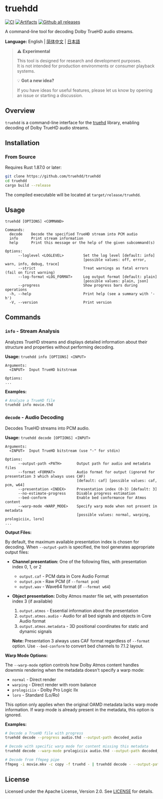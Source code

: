 # truehdd
[![CI](https://github.com/truehdd/truehdd/workflows/CI/badge.svg)](https://github.com/truehdd/truehdd/actions/workflows/ci.yml)
[![Artifacts](https://github.com/truehdd/truehdd/workflows/Artifacts/badge.svg)](https://github.com/truehdd/truehdd/actions/workflows/release.yml)
[![Github all releases](https://img.shields.io/github/downloads/truehdd/truehdd/total.svg)](https://GitHub.com/truehdd/truehdd/releases/)

A command-line tool for decoding Dolby TrueHD audio streams.

**Language:** English | [简体中文](README.zh-CN.md) | [日本語](README.ja.md)

> ⚠️ **Experimental** 
> 
> This tool is designed for research and development purposes.  
> It is not intended for production environments or consumer playback systems.
> 
> 💡 **Got a new idea?**  
> 
> If you have ideas for useful features, please let us know by opening an issue or starting a discussion.


## Overview

`truehdd` is a command-line interface for the [truehd](truehd/) library, enabling decoding of Dolby TrueHD audio streams.

## Installation

### From Source

Requires Rust 1.87.0 or later:

```bash
git clone https://github.com/truehdd/truehdd
cd truehdd
cargo build --release
```

The compiled executable will be located at `target/release/truehdd`.

## Usage

```
truehdd [OPTIONS] <COMMAND>

Commands:
  decode    Decode the specified TrueHD stream into PCM audio
  info      Print stream information
  help      Print this message or the help of the given subcommand(s)

Options:
      --loglevel <LOGLEVEL>         Set the log level [default: info]
                                    [possible values: off, error, warn, info, debug, trace]
      --strict                      Treat warnings as fatal errors (fail on first warning)
      --log-format <LOG_FORMAT>     Log output format [default: plain]
                                    [possible values: plain, json]
      --progress                    Show progress bars during operations
  -h, --help                        Print help (see a summary with '-h')
  -V, --version                     Print version
```

## Commands

### `info` - Stream Analysis

Analyzes TrueHD streams and displays detailed information about their structure and properties without performing decoding.

**Usage:** `truehdd info [OPTIONS] <INPUT>`

```
Arguments:
  <INPUT>  Input TrueHD bitstream

Options:
...
```

**Examples:**
```bash
# Analyze a TrueHD file
truehdd info movie.thd
```

### `decode` - Audio Decoding

Decodes TrueHD streams into PCM audio.

**Usage:** `truehdd decode [OPTIONS] <INPUT>`

```
Arguments:
  <INPUT>  Input TrueHD bitstream (use "-" for stdin)

Options:
      --output-path <PATH>       Output path for audio and metadata files
      --format <FORMAT>          Audio format for output (ignored for presentation 3 which always uses CAF)
                                 [default: caf] [possible values: caf, pcm, w64]
      --presentation <INDEX>     Presentation index (0-3) [default: 3]
      --no-estimate-progress     Disable progress estimation
      --bed-conform              Enable bed conformance for Atmos content
      --warp-mode <WARP_MODE>    Specify warp mode when not present in metadata
                                 [possible values: normal, warping, prologiciix, loro]
...
```

**Output Files:**

By default, the maximum available presentation index is chosen for decoding.
When `--output-path` is specified, the tool generates appropriate output files:

- **Channel presentation:** One of the following files, with presentation index 0, 1, or 2
  - `output.caf` - PCM data in Core Audio Format
  - `output.pcm` - Raw PCM (if `--format pcm`)
  - `output.wav` - Wave64 format (if `--format w64`)


- **Object presentation:** Dolby Atmos master file set, with presentation index 3 (if available)
  1. `output.atmos` - Essential information about the presentation
  2. `output.atmos.audio` - Audio for all bed signals and objects in Core Audio format
  3. `output.atmos.metadata` - 3D positional coordinates for static and dynamic signals

  **Note:** Presentation 3 always uses CAF format regardless of `--format` option. Use `--bed-conform` to convert bed channels to 7.1.2 layout.

**Warp Mode Options:**

The `--warp-mode` option controls how Dolby Atmos content handles downmix rendering when the metadata doesn't specify a warp mode:

- `normal` - Direct render
- `warping` - Direct render with room balance  
- `prologiciix` - Dolby Pro Logic IIx
- `loro` - Standard (Lo/Ro)

This option only applies when the original OAMD metadata lacks warp mode information. If warp mode is already present in the metadata, this option is ignored.

**Examples:**
```bash
# Decode a TrueHD file with progress
truehdd decode --progress audio.thd --output-path decoded_audio

# Decode with specific warp mode for content missing this metadata
truehdd decode --warp-mode prologiciix audio.thd --output-path decoded_audio

# Decode from ffmpeg pipe
ffmpeg -i movie.mkv -c copy -f truehd - | truehdd decode - --output-path audio
```

## License

Licensed under the Apache License, Version 2.0. See [LICENSE](LICENSE) for details.
